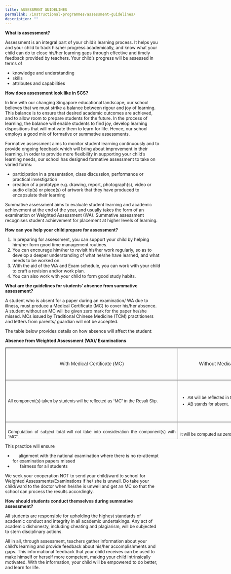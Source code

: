 ```yaml
---
title: ASSESSMENT GUIDELINES
permalink: /instructional-programmes/assessment-guidelines/
description: ""
---
```

**What is assessment?**

Assessment is an integral part of your child’s learning process. It helps you and your child to track his/her progress academically, and know what your child can do to close his/her learning gaps through effective and timely feedback provided by teachers. Your child’s progress will be assessed in terms of

*   knowledge and understanding
*   skills
*   attributes and capabilities

**How does assessment look like in SGS?**

In line with our changing Singapore educational landscape, our school believes that we must strike a balance between rigour and joy of learning. This balance is to ensure that desired academic outcomes are achieved, and to allow room to prepare students for the future. In the process of learning, the balance will enable students to find joy, develop learning dispositions that will motivate them to learn for life. Hence, our school employs a good mix of formative or summative assessments. 

Formative assessment aims to monitor student learning continuously and to provide ongoing feedback which will bring about improvement in their learning. In order to provide more flexibility in supporting your child’s learning needs, our school has designed formative assessment to take on varied forms:

*   participation in a presentation, class discussion, performance or practical investigation
*   creation of a prototype e.g. drawing, report, photograph(s), video or audio clip(s) or piece(s) of artwork that they have produced to encapsulate their learning

Summative assessment aims to evaluate student learning and academic achievement at the end of the year, and usually takes the form of an examination or Weighted Assessment (WA). Summative assessment recognises student achievement for placement at higher levels of learning.

**How can you help your child prepare for assessment?**

1.  In preparing for assessment, you can support your child by helping him/her form good time management routines.
2.  You can encourage him/her to revisit his/her work regularly, so as to develop a deeper understanding of what he/she have learned, and what needs to be worked on.
3.  With the aid of the WA and Exam schedule, you can work with your child to craft a revision and/or work plan.
4.  You can also work with your child to form good study habits.

**What are the guidelines for students’ absence from summative assessment?**

A student who is absent for a paper during an examination/ WA due to illness, must produce a Medical Certificate (MC) to cover his/her absence. A student without an MC will be given zero mark for the paper he/she missed. MCs issued by Traditional Chinese Medicine (TCM) practitioners and letters from parents/ guardian will not be accepted.

The table below provides details on how absence will affect the student:

**Absence from Weighted Assessment (WA)/ Examinations**

<table border="1" style="box-sizing: border-box; color: rgb(34, 34, 34); font-family: Montserrat, sans-serif; font-size: 14px; font-style: normal; font-variant-ligatures: normal; font-variant-caps: normal; font-weight: 300; letter-spacing: normal; orphans: 2; text-align: start; text-transform: none; white-space: normal; widows: 2; word-spacing: 0px; -webkit-text-stroke-width: 0px; text-decoration-thickness: initial; text-decoration-style: initial; text-decoration-color: initial; border-collapse: collapse; width: 928.877px; height: 297px;"><tbody style="box-sizing: border-box;"><tr style="box-sizing: border-box; height: 104px;"><td style="box-sizing: border-box; width: 559.63px; height: 104px; text-align: center;"><span style="box-sizing: border-box; font-size: 12pt; font-family: arial, helvetica, sans-serif;">With Medical Certificate (MC)</span></td><td style="box-sizing: border-box; width: 368.252px; height: 104px; text-align: center;"><span style="box-sizing: border-box; font-size: 12pt; font-family: arial, helvetica, sans-serif;">Without Medical Certificate (MC)</span></td></tr><tr style="box-sizing: border-box; height: 136px;"><td style="box-sizing: border-box; width: 559.63px; height: 113px; text-align: justify;"><span style="box-sizing: border-box; font-family: arial, helvetica, sans-serif;">All component(s) taken by students will be reflected as “MC” in the Result Slip.</span></td><td style="box-sizing: border-box; width: 368.252px; text-align: center; height: 113px;"><ul style="box-sizing: border-box; list-style-type: disc;"><li style="box-sizing: border-box; line-height: 1.5; text-align: left;"><span style="box-sizing: border-box; font-family: arial, helvetica, sans-serif;">AB will be reflected in the Result Slip.</span></li><li style="box-sizing: border-box; line-height: 1.5; text-align: left;"><span style="box-sizing: border-box; font-family: arial, helvetica, sans-serif;">AB stands for absent.</span></li></ul></td></tr><tr style="box-sizing: border-box; height: 80px;"><td style="box-sizing: border-box; width: 559.63px; height: 80px; text-align: justify;"><span style="box-sizing: border-box; font-family: arial, helvetica, sans-serif;">Computation of subject total will not take into consideration the component(s) with “MC”.</span></td><td style="box-sizing: border-box; width: 368.252px; height: 80px; text-align: left;"><span style="box-sizing: border-box; font-family: arial, helvetica, sans-serif;">It will be computed as zero marks in the overall results.</span></td></tr></tbody></table>

This practice will ensure

*        alignment with the national examination where there is no re-attempt for examination papers missed
*         fairness for all students

We seek your cooperation NOT to send your child/ward to school for Weighted Assessments/Examinations if he/ she is unwell. Do take your child/ward to the doctor when he/she is unwell and get an MC so that the school can process the results accordingly.

**How should students conduct themselves during summative assessment?**

All students are responsible for upholding the highest standards of academic conduct and integrity in all academic undertakings. Any act of academic dishonesty, including cheating and plagiarism, will be subjected to stern disciplinary actions.

All in all, through assessment, teachers gather information about your child’s learning and provide feedback about his/her accomplishments and gaps. This informational feedback that your child receives can be used to make himself or herself more competent, making your child intrinsically motivated. With the information, your child will be empowered to do better, and learn for life.